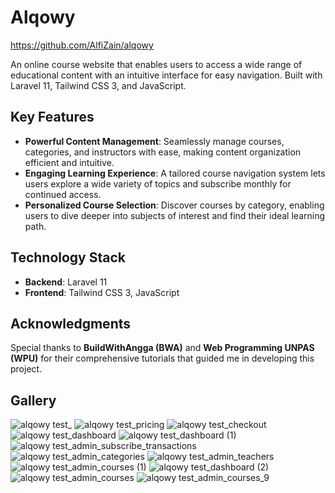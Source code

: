 # Alqowy

https://github.com/AlfiZain/alqowy

An online course website that enables users to access a wide range of educational content with an intuitive interface for easy navigation. Built with Laravel 11, Tailwind CSS 3, and JavaScript.

## Key Features

-   **Powerful Content Management**: Seamlessly manage courses, categories, and instructors with ease, making content organization efficient and intuitive.
-   **Engaging Learning Experience**: A tailored course navigation system lets users explore a wide variety of topics and subscribe monthly for continued access.
-   **Personalized Course Selection**: Discover courses by category, enabling users to dive deeper into subjects of interest and find their ideal learning path.

## Technology Stack

-   **Backend**: Laravel 11
-   **Frontend**: Tailwind CSS 3, JavaScript

## Acknowledgments

Special thanks to **BuildWithAngga (BWA)** and **Web Programming UNPAS (WPU)** for their comprehensive tutorials that guided me in developing this project.

## Gallery

![alqowy test_](https://github.com/user-attachments/assets/784ca306-be10-4a11-a008-b7b272e88258)
![alqowy test_pricing](https://github.com/user-attachments/assets/116e0347-4d75-4bf5-8aca-f9e7f25d2ec4)
![alqowy test_checkout](https://github.com/user-attachments/assets/c6d0c3a5-6c56-4f72-b1ec-a0f654ed120a)
![alqowy test_dashboard](https://github.com/user-attachments/assets/3a2ff5c5-ec50-4c9f-a3b1-e07e3ff3418b)
![alqowy test_dashboard (1)](https://github.com/user-attachments/assets/1afc352b-eaea-4a3f-8c21-e79e33a26f9d)
![alqowy test_admin_subscribe_transactions](https://github.com/user-attachments/assets/f019e7de-63a4-404b-be50-b68d2b6358bc)
![alqowy test_admin_categories](https://github.com/user-attachments/assets/c4535097-a61f-4e5a-b334-c44f6e9932f3)
![alqowy test_admin_teachers](https://github.com/user-attachments/assets/8aa02cad-4a3c-418f-b953-d3be609ce271)
![alqowy test_admin_courses (1)](https://github.com/user-attachments/assets/939d5c16-8098-4590-bab7-91943d1d750d)
![alqowy test_dashboard (2)](https://github.com/user-attachments/assets/fc0ce401-f78b-4893-ba68-be198fb1f3fe)
![alqowy test_admin_courses](https://github.com/user-attachments/assets/caf0108e-4c02-4a9e-a469-1a704c26a0e6)
![alqowy test_admin_courses_9](https://github.com/user-attachments/assets/797f2e92-da0e-41d3-8dd1-da4e31feba5c)
